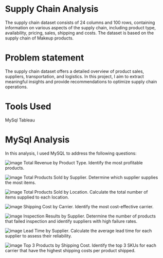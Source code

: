 # Supply Chain Analysis 
The supply chain dataset consists of 24 columns and 100 rows, containing information on various aspects of the supply chain, including product type, availability, pricing, sales, shipping and costs. The dataset is based on the supply chain of Makeup products. 
# Problem statement 
The supply chain dataset offers a detailed overview of product sales, suppliers, transportation, and logistics. In this project, I aim to extract meaningful insights and provide recommendations to optimize supply chain operations.
# Tools Used
MySql
Tableau
# MySql Analysis 
In this analysis, I used MySQL to address the following questions:

![image](https://github.com/Dianamod/Projects/assets/171150402/35455d39-f93c-40ca-86a7-4903c535c3c4)
Total Revenue by Product Type. Identify the most profitable products.

![image](https://github.com/Dianamod/Projects/assets/171150402/8459b773-43b0-49b6-88a9-1b51cba69e98)
Total Products Sold by Supplier. Determine which supplier supplies the most items.

![image](https://github.com/Dianamod/Projects/assets/171150402/248ec321-d5de-4ca0-aa98-10b157befcb8)
Total Products Sold by Location. Calculate the total number of items supplied to each location.

![image](https://github.com/Dianamod/Projects/assets/171150402/71a625af-edc1-4842-b58c-414089378312)
Shipping Cost by Carrier. Identify the most cost-effective carrier.

![image](https://github.com/Dianamod/Projects/assets/171150402/a1275fb5-c3b3-43b5-888b-f90da6f9d6b5)
Inspection Results by Supplier. Determine the number of products that failed inspection and identify suppliers with high failure rates.

![image](https://github.com/Dianamod/Projects/assets/171150402/20c1d1b2-6bf6-4d09-9dce-0e2d2ef8d4ef)
Lead Time by Supplier. Calculate the average lead time for each supplier to assess their reliability.

![image](https://github.com/Dianamod/Projects/assets/171150402/ee70169f-42f3-478d-b02e-0968c4869eea)
Top 3 Products by Shipping Cost. Identify the top 3 SKUs for each carrier that have the highest shipping costs per product shipped.

